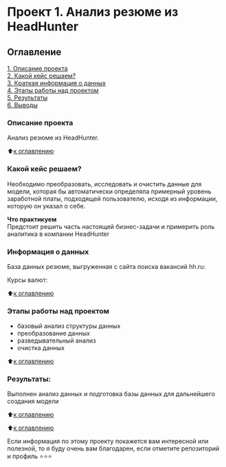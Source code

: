 # Проект 1. Анализ резюме из HeadHunter

## Оглавление  
[1. Описание проекта](https://github.com/Oleg0PYTHON/sf_data_science/blob/main/project_1/README.md#Описание-проекта)  
[2. Какой кейс решаем?](https://github.com/Oleg0PYTHON/sf_data_science/blob/main/project_1/README.md#Какой-кейс-решаем)  
[3. Краткая информация о данных](https://github.com/Oleg0PYTHON/sf_data_science/blob/main/project_1/README.md#Краткая-информация-о-данных)  
[4. Этапы работы над проектом](https://github.com/Oleg0PYTHON/sf_data_science/blob/main/project_1/README.md#Этапы-работы-над-проектом)  
[5. Результаты](https://github.com/Oleg0PYTHON/sf_data_science/blob/main/project_1/README.md#Результаты)    
[6. Выводы](https://github.com/Oleg0PYTHON/sf_data_science/blob/main/project_1/README.md#Выводы) 

### Описание проекта    
Анализ резюме из HeadHunter.

:arrow_up:[к оглавлению](https://github.com/Oleg0PYTHON/sf_data_science/blob/main/project_1/README.md#Оглавление)


### Какой кейс решаем?    
Необходимо преобразовать, исследовать и очистить данные для модели, которая бы автоматически определяла примерный уровень заработной платы, подходящей пользователю, исходя из информации, которую он указал о себе.


**Что практикуем**     
Предстоит решить часть настоящей бизнес-задачи и примерить роль аналитика в компании HeadHunter


### Информация о данных
База данных резюме, выгруженная с сайта поиска вакансий hh.ru:

Курсы валют:

  
:arrow_up:[к оглавлению](https://github.com/Oleg0PYTHON/sf_data_science/blob/main/project_1/README.md#Оглавление)


### Этапы работы над проектом  
- базовый анализ структуры данных
- преобразование данных
- разведывательный анализ
- очистка данных

:arrow_up:[к оглавлению](https://github.com/Oleg0PYTHON/sf_data_science/blob/main/project_1/README.md#Оглавление)


### Результаты:  
Выполнен анализ данных и подготовка базы данных для дальнейшего создания модели

:arrow_up:[к оглавлению](https://github.com/Oleg0PYTHON/sf_data_science/blob/main/project_1/README.md#Оглавление)


:arrow_up:[к оглавлению](https://github.com/Oleg0PYTHON/sf_data_science/blob/main/project_1/README.md#Оглавление)


Если информация по этому проекту покажется вам интересной или полезной, то я буду очень вам благодарен, если отметите репозиторий и профиль ⭐️⭐️⭐️